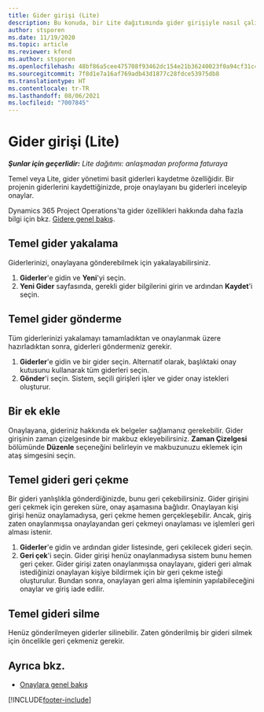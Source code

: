 ```yaml
---
title: Gider girişi (Lite)
description: Bu konuda, bir Lite dağıtımında gider girişiyle nasıl çalışılacağı hakkında bilgiler sağlanmaktadır.
author: stsporen
ms.date: 11/19/2020
ms.topic: article
ms.reviewer: kfend
ms.author: stsporen
ms.openlocfilehash: 48bf86a5cee475708f93462dc154e21b36240023f0a94cf31c49e9a096951736
ms.sourcegitcommit: 7f8d1e7a16af769adb43d1877c28fdce53975db8
ms.translationtype: HT
ms.contentlocale: tr-TR
ms.lasthandoff: 08/06/2021
ms.locfileid: "7007845"
---
```

# <a name="expense-entry-lite"></a>Gider girişi (Lite)

_**Şunlar için geçerlidir:** Lite dağıtımı: anlaşmadan proforma faturaya_

Temel veya Lite, gider yönetimi basit giderleri kaydetme özelliğidir. Bir projenin giderlerini kaydettiğinizde, proje onaylayanı bu giderleri inceleyip onaylar.

Dynamics 365 Project Operations'ta gider özellikleri hakkında daha fazla bilgi için bkz. [Gidere genel bakış](expense-overview.md).

## <a name="capture-a-basic-expense"></a>Temel gider yakalama

Giderlerinizi, onaylayana gönderebilmek için yakalayabilirsiniz.

1. **Giderler**'e gidin ve **Yeni**'yi seçin.
2. **Yeni Gider** sayfasında, gerekli gider bilgilerini girin ve ardından **Kaydet**'i seçin.

## <a name="submit-a-basic-expense"></a>Temel gider gönderme

Tüm giderlerinizi yakalamayı tamamladıktan ve onaylanmak üzere hazırladıktan sonra, giderleri göndermeniz gerekir.

1. **Giderler**'e gidin ve bir gider seçin. Alternatif olarak, başlıktaki onay kutusunu kullanarak tüm giderleri seçin.
2. **Gönder**'i seçin. Sistem, seçili girişleri işler ve gider onay istekleri oluşturur.

## <a name="add-an-attachment"></a>Bir ek ekle

Onaylayana, gideriniz hakkında ek belgeler sağlamanız gerekebilir. Gider girişinin zaman çizelgesinde bir makbuz ekleyebilirsiniz. **Zaman Çizelgesi** bölümünde **Düzenle** seçeneğini belirleyin ve makbuzunuzu eklemek için ataş simgesini seçin.

## <a name="recall-a-basic-expense"></a>Temel gideri geri çekme

Bir gideri yanlışlıkla gönderdiğinizde, bunu geri çekebilirsiniz. Gider girişini geri çekmek için gereken süre, onay aşamasına bağlıdır.  Onaylayan kişi girişi henüz onaylamadıysa, geri çekme hemen gerçekleşebilir. Ancak, giriş zaten onaylanmışsa onaylayandan geri çekmeyi onaylaması ve işlemleri geri alması istenir.

1. **Giderler**'e gidin ve ardından gider listesinde, geri çekilecek gideri seçin.
2. **Geri çek**'i seçin. Gider girişi henüz onaylanmadıysa sistem bunu hemen geri çeker. Gider girişi zaten onaylanmışsa onaylayanı, gideri geri almak istediğinizi onaylayan kişiye bildirmek için bir geri çekme isteği oluşturulur. Bundan sonra, onaylayan geri alma işleminin yapılabileceğini onaylar ve giriş iade edilir.

## <a name="delete-a-basic-expense"></a>Temel gideri silme

Henüz gönderilmeyen giderler silinebilir. Zaten gönderilmiş bir gideri silmek için öncelikle geri çekmeniz gerekir.

## <a name="see-also"></a>Ayrıca bkz.

- [Onaylara genel bakış](../approvals/approvals-overview.md)


[!INCLUDE[footer-include](../includes/footer-banner.md)]